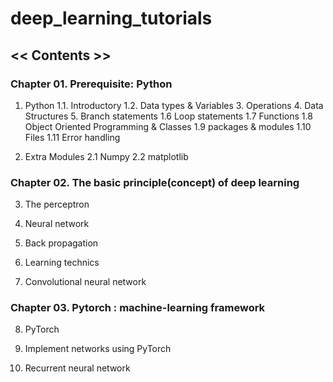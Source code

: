 # deep_learning_tutorials


## << Contents >>
### Chapter 01. Prerequisite: Python
1. Python
   1.1. Introductory
   1.2. Data types & Variables
   3. Operations
   4. Data Structures
   5. Branch statements
   1.6 Loop statements
   1.7 Functions
   1.8 Object Oriented Programming & Classes
   1.9 packages & modules
   1.10 Files
   1.11 Error handling

2. Extra Modules
   2.1 Numpy
   2.2 matplotlib

### Chapter 02. The basic principle(concept) of deep learning
3. The perceptron

4. Neural network

5. Back propagation

6. Learning technics

7. Convolutional neural network

### Chapter 03. Pytorch : machine-learning framework
8. PyTorch

9. Implement networks using PyTorch

10. Recurrent neural network
